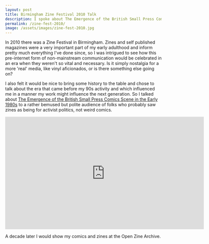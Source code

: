```yaml
---
layout: post
title: Birmingham Zine Festival 2010 Talk
description: I spoke about The Emergence of the British Small Press Comics Scene in the Early 1980s to an audience of zine enthusiasts. 
permalink: /zine-fest-2010/
image: /assets/images/zine-fest-2010.jpg
---
```


In 2010 there was a Zine Festival in Birmingham. Zines and self published magazines were a very important part of my early adulthood and inform pretty much everything I've done since, so I was intrigued to see how this pre-internet form of non-mainstream communication would be celebrated in an era when they weren't so vital and necessary. Is it simply nostalgia for a more 'real' media, like vinyl aficionados, or is there something else going on? 

I also felt it would be nice to bring some history to the table and chose to talk about the era that came before my 90s activity and which influenced me in a manner my work might influence the next generation. So I talked about [The Emergence of the British Small Press Comics Scene in the Early 1980s](https://vimeo.com/14873087) to a rather bemused but polite audience of folks who probably saw zines as being for activist politics, not weird comics. 

<iframe src="https://player.vimeo.com/video/14873087" width="640" height="363" frameborder="0" allow="autoplay; fullscreen" allowfullscreen></iframe>

A decade later I would show my comics and zines at the Open Zine Archive. 